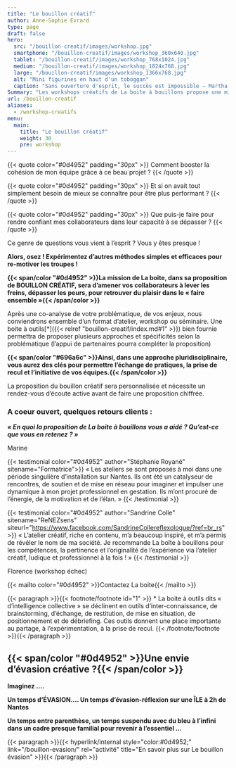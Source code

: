 ```yaml
---
title: "Le bouillon créatif"
author: Anne-Sophie Evrard
type: page
draft: false
hero:
  src: "/bouillon-creatif/images/workshop.jpg"
  smartphone: "/bouillon-creatif/images/workshop_360x640.jpg"
  tablet: "/bouillon-creatif/images/workshop_768x1024.jpg"
  medium: "/bouillon-creatif/images/workshop_1024x768.jpg"
  large: "/bouillon-creatif/images/workshop_1366x768.jpg"
  alt: "Mini figurines en haut d'un toboggan"
  caption: "Sans ouverture d'esprit, le succès est impossible – Martha Stewart."
Summary: "Les workshops créatifs de La boite à bouillons propose une mise en action collective autour d'une thématique précise. Ces ateliers actifs proposent des temps de partages, d'expérimentation favorisant la prise de recul. A l'issue des séquences, les participants ont une vision élargie sur la problématique et disposent de méthodes collaboratives facile à mettre en place dans leur organisation."
url: /bouillon-creatif
aliases:
  - /workshop-creatifs
menu:
  main:
    title: "Le bouillon créatif"
    weight: 30
    pre: workshop
---
```


{{< quote color="#0d4952" padding="30px" >}}
Comment booster la cohésion de mon équipe grâce à ce beau projet ?
{{< /quote >}}

{{< quote color="#0d4952" padding="30px" >}}
Et si on avait tout simplement besoin de mieux se connaître pour être plus performant ?
{{< /quote >}}

{{< quote color="#0d4952" padding="30px" >}}
Que puis-je faire pour rendre confiant mes collaborateurs dans leur capacité à se dépasser ?
{{< /quote >}}

Ce genre de questions vous vient à l’esprit ? Vous y êtes presque !

**Alors, osez ! Expérimentez d’autres méthodes simples et efficaces pour re-motiver les troupes !**

**{{< span/color "#0d4952" >}}La mission de La boite, dans sa proposition de BOUILLON CRÉATIF, sera d’amener vos collaborateurs à lever les freins, dépasser les peurs, pour retrouver du plaisir dans le « faire ensemble »{{< /span/color >}}**

Après une co-analyse de votre problématique, de vos enjeux, nous conviendrons ensemble d’un format d’atelier, workshop ou séminaire. Une boite à outils[*]({{< relref "bouillon-creatif/index.md#1" >}}) bien fournie permettra de proposer plusieurs approches et spécificités selon la problématique (l’appui de partenaires pourra compléter la proposition)

**{{< span/color "#696a6c" >}}Ainsi, dans une approche pluridisciplinaire, vous aurez des clés pour permettre l’échange de pratiques, la prise de recul et l’initiative de vos équipes.{{< /span/color >}}**

La proposition du bouillon créatif sera personnalisée et nécessite un rendez-vous d’écoute active avant de faire une proposition chiffrée.

### A coeur ouvert, quelques retours clients :

**_« En quoi la proposition de La boite à bouillons vous a aidé ? Qu’est-ce que vous en retenez ? »_**

Marine

{{< testimonial color="#0d4952" author="Stéphanie Royané" sitename="Formatrice">}}
« Les ateliers se sont proposés à moi dans une période singulière d’installation sur Nantes. Ils ont été un catalyseur de rencontres, de soutien et de mise en réseau pour imaginer et impulser une dynamique à mon projet professionnel en gestation. Ils m’ont procuré de l’énergie, de la motivation et de l’élan. »
{{< /testimonial >}}

{{< testimonial color="#0d4952" author="Sandrine Colle" sitename="ReNEZsens" siteurl="https://www.facebook.com/SandrineCollereflexologue/?ref=br_rs" >}}
« L’atelier créatif, riche en contenu, m’a beaucoup inspiré, et m’a permis de révéler le nom de ma société. Je recommande La boîte à bouillons pour les compétences, la pertinence et l’originalité de l’expérience via l’atelier créatif, ludique et professionnel à la fois ! »
{{< /testimonial >}}

Florence (workshop échec)

{{< mailto color="#0d4952" >}}Contactez La boite{{< /mailto >}}

{{< paragraph >}}{{< footnote/footnote id="1" >}}
\* La boite à outils dits « d’intelligence collective » se déclinent en outils d’inter-connaissance, de
brainstorming, d’échange, de restitution, de mise en situation, de positionnement et de débriefing. Ces outils
donnent une place importante au partage, à l’expérimentation, à la prise de recul.
{{< /footnote/footnote >}}{{< /paragraph >}}

## {{< span/color "#0d4952" >}}Une envie d’évasion créative ?{{< /span/color >}}

**Imaginez ….**

**Un temps d’ÉVASION…. Un temps d’évasion-réflexion sur une ÎLE à 2h de Nantes**

**Un temps entre parenthèse, un temps suspendu avec du bleu à l’infini dans un cadre presque familial pour revenir à l’essentiel &#8230;**

{{< paragraph >}}{{< hyperlink/internal style="color:#0d4952;" link="/bouillon-evasion/" rel="activité" title="En savoir plus sur Le bouillon évasion" >}}{{< /paragraph >}}

